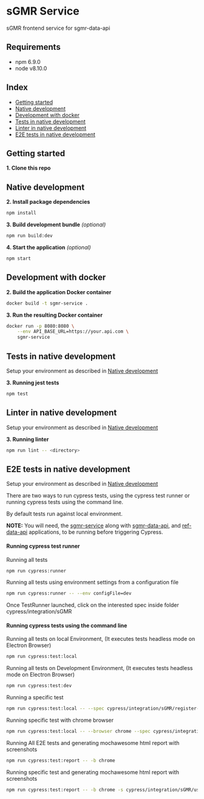 # sGMR Service
sGMR frontend service for sgmr-data-api

## Requirements
* npm 6.9.0
* node v8.10.0

## Index
* [Getting started](#getting-started)
* [Native development](#native-development)
* [Development with docker](#development-with-docker)
* [Tests in native development](#tests-in-native-development)
* [Linter in native development](#linter-in-native-development)
* [E2E tests in native development](#e2e-tests-in-native-development)

## Getting started

**1. Clone this repo**

## Native development
**2. Install package dependencies**
```sh
npm install
```
**3. Build development bundle** *(optional)*
```sh
npm run build:dev
```
**4. Start the application** *(optional)*
```sh
npm start
```

## Development with docker
**2. Build the application Docker container**
```bash
docker build -t sgmr-service .
```
**3. Run the resulting Docker container**
```bash
docker run -p 8080:8080 \
    --env API_BASE_URL=https://your.api.com \
    sgmr-service
```

## Tests in native development

Setup your environment as described in [Native development](#native-development)

**3. Running jest tests**
```sh
npm test
```

## Linter in native development

Setup your environment as described in [Native development](#native-development)

**3. Running linter**
```sh
npm run lint -- <directory>
```

## E2E tests in native development

Setup your environment as described in [Native development](#native-development)

There are two ways to run cypress tests, using the cypress test runner or running cypress tests using the command line.

By default tests run against local environment.

**NOTE:** You will need, the [sgmr-service](https://github.com/UKHomeOffice/sgmr-service) along with [sgmr-data-api](https://gitlab.digital.homeoffice.gov.uk/cop/sgmr-data-api), and [ref-data-api](https://github.com/UKHomeOffice/ref-data-api) applications, to be running before triggering Cypress.

#### Running cypress test runner

Running all tests
```sh
npm run cypress:runner
```

Running all tests using environment settings from a configuration file
```sh
npm run cypress:runner -- --env configFile=dev
```
Once TestRunner launched, click on the interested spec inside folder cypress/integration/sGMR

#### Running cypress tests using the command line

Running all tests on local Environment, (It executes tests headless mode on Electron Browser)
```sh
npm run cypress:test:local
```

Running all tests on Development Environment, (It executes tests headless mode on Electron Browser)
```sh
npm run cypress:test:dev
```

Running a specific test
```sh
npm run cypress:test:local -- --spec cypress/integration/sGMR/register-user.spec.js
```

Running specific test with chrome browser
```sh
npm run cypress:test:local -- --browser chrome --spec cypress/integration/sGMR/user-register.spec.js
```

Running All E2E tests and generating mochawesome html report with screenshots
```sh
npm run cypress:test:report -- -b chrome
```

Running specific test and generating mochawesome html report with screenshots
```sh
npm run cypress:test:report -- -b chrome -s cypress/integration/sGMR/user-register.spec.js
```
